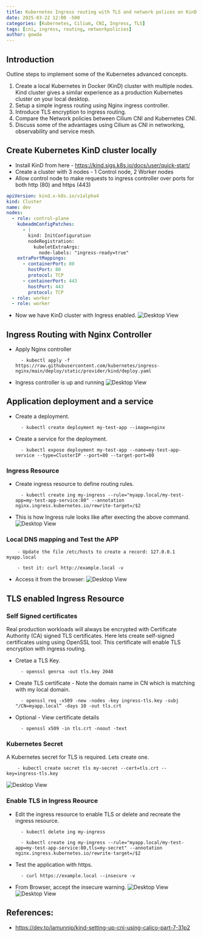 ```yaml
---
title: Kubernetes Ingress routing with TLS and network polices on KinD cluster
date: 2025-03-22 12:00 -500
categories: [Kubernetes, Cilium, CNI, Ingress, TLS]
tags: [cni, ingress, routing, networkpolicies]
author: gowda
---
```


## Introduction

Outline steps to implement some of the Kubernetes advanced concepts.

1. Create a local Kubernetes in Docker (KinD) cluster with multiple nodes. Kind cluster gives a similar experience as a production Kubernetes cluster on your local desktop.
2. Setup a simple ingress routing using Nginx ingress controller.
3. Introduce TLS encryption to ingress routing.
4. Compare the Network policies between Cilium CNI and Kubernetes CNI.
5. Discuss some of the advantages using Cilium as CNI in networking, observability and service mesh.

## Create Kubernetes KinD cluster locally

- Install KinD from here - <https://kind.sigs.k8s.io/docs/user/quick-start/>
- Create a cluster with 3 nodes - 1 Control node, 2 Worker nodes
- Allow control node to make requests to ingress controller over ports for both http (80) and https (443)

```yaml
apiVersion: kind.x-k8s.io/v1alpha4
kind: Cluster
name: dev
nodes:
  - role: control-plane
    kubeadmConfigPatches:
      - |
        kind: InitConfiguration
        nodeRegistration:
          kubeletExtraArgs:
            node-labels: "ingress-ready=true"
    extraPortMappings:
      - containerPort: 80
        hostPort: 80
        protocol: TCP
      - containerPort: 443
        hostPort: 443
        protocol: TCP
  - role: worker
  - role: worker
```

- Now we have KinD cluster with Ingress enabled.
  ![Desktop View](/assets/img/k8s/kind.png)

## Ingress Routing with Nginx Controller

- Apply Nginx controller

        - kubectl apply -f https://raw.githubusercontent.com/kubernetes/ingress-nginx/main/deploy/static/provider/kind/deploy.yaml

- Ingress controller is up and running
  ![Desktop View](/assets/img/k8s/ing.png)

## Application deployment and a service

- Create a deployment.

        - kubectl create deployment my-test-app --image=nginx

- Create a service for the deployment.

        - kubectl expose deployment my-test-app --name=my-test-app-service --type=ClusterIP --port=80 --target-port=80

### Ingress Resource

- Create ingress resource to define routing rules.

        - kubectl create ing my-ingress --rule="myapp.local/my-test-app=my-test-app-service:80" --annotation nginx.ingress.kubernetes.io/rewrite-target=/$2

- This is how Ingress rule looks like after execting the above command.
  ![Desktop View](/assets/img/k8s/ingrule.png)

### Local DNS mapping and Test the APP

        - Update the file /etc/hosts to create a record: 127.0.0.1 myapp.local

        - test it: curl http://example.local -v

- Access it from the browser:
  ![Desktop View](/assets/img/k8s/myapp.png)

## TLS enabled Ingress Resource

### Self Signed certificates

Real production workloads will always be encrypted with Certificate Authority (CA) signed TLS certificates. Here lets create self-signed certificates using using OpenSSL tool. This certificate will enable TLS encryption with ingress routing.

- Cretae a TLS Key.

        - openssl genrsa -out tls.key 2048

- Create TLS certificate - Note the domain name in CN which is matching with my local domain.

        - openssl req -x509 -new -nodes -key ingress-tls.key -subj "/CN=myapp.local” -days 10 -out tls.crt

- Optional - View certificate details

        - openssl x509 -in tls.crt -noout -text

### Kubernetes Secret

A Kubernetes secret for TLS is required. Lets create one.

        - kubectl create secret tls my-secret --cert=tls.crt --key=ingress-tls.key

![Desktop View](/assets/img/k8s/secret.png)

### Enable TLS in Ingress Reource

- Edit the ingress resource to enable TLS or delete and recreate the ingress resource.

        - kubectl delete ing my-ingress

        - kubectl create ing my-ingress --rule="myapp.local/my-test-app=my-test-app-service:80,tls=my-secret" --annotation nginx.ingress.kubernetes.io/rewrite-target=/$2

- Test the application with https.

        - curl https://example.local --insecure -v

- From Browser, accept the insecure warning.
  ![Desktop View](/assets/img/k8s/myapp-tls.png)
  ![Desktop View](/assets/img/k8s/myapp-tlsb.png)

## References:

- <https://dev.to/iamunnip/kind-setting-up-cni-using-calico-part-7-31p2>
